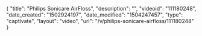 {
    "title": "Philips Sonicare AirFloss",
    "description": "",
    "videoid": "111180248",
    "date_created": "1502924197",
    "date_modified": "1504247457",
    "type": "captivate",
    "layout": "video",
    "url": "\/v\/philips-sonicare-airfloss\/111180248"
}